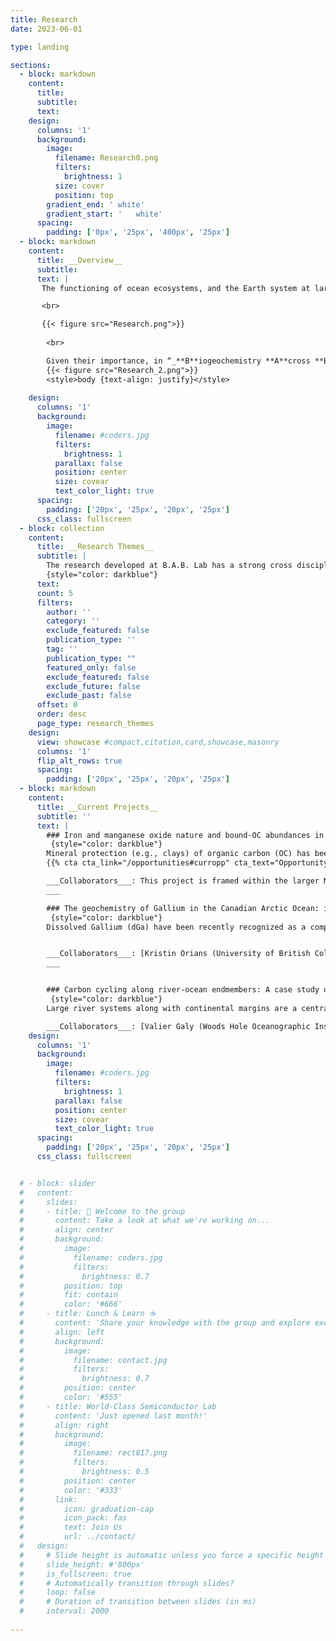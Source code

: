 ```yaml
---
title: Research
date: 2023-06-01 

type: landing

sections:
  - block: markdown
    content:
      title: 
      subtitle: 
      text:        
    design:
      columns: '1'
      background:
        image:
          filename: Research0.png 
          filters:
            brightness: 1
          size: cover
          position: top 
        gradient_end: '	white'
        gradient_start: '	white'
      spacing:
        padding: ['0px', '25px', '400px', '25px']
  - block: markdown
    content:
      title: __Overview__
      subtitle: 
      text: |
       The functioning of ocean ecosystems, and the Earth system at large, relies upon the complex biogeochemical cycling of dissolved organic and inorganic chemical species (e.g., phosphate, Fe, organic carbon), solids (e.g., plankton biomass, atmospheric dust, clay minerals) and colloids (e.g., polymetallic oxides, humic substances) in ocean waters and at the land ocean interfaces. For instance, trace elements (__TEs__), despite their low concentration in seawater, are key micronutrients (e.g., Fe, Mn, Zn) for aquatic primary producers, playing a key role in coastal and oceanic productivity and the carbon cycle. Likewise, organic carbon (__OC__) is an essential building block biomolecule and energy source for life on Earth, while in its oxidized state (carbon dioxide) it has profound implications for the global climate. Moreover, the study of OC and TEs (e.g. Pb, Al, Ga) lends important information of various biogeochemical processes in coastal and ocean waters, aiding to understand circulation patterns, internal cycling, anthropogenic impacts, etc.

       <br>

       {{< figure src="Research.png">}} 
       
        <br>

        Given their importance, in “_**B**iogeochemistry **A**cross **B**oundaries_” (__B.A.B.__) Lab we aim to study the processes influencing the cycling of OC, nitrogen, lipid biomarkers and TEs in rivers, estuaries and marine environments, focusing on their interconnectedness. We do so by working _across_ disciplinary (i.e., from TEs to OC geochemistry) and spatial (i.e., from land to ocean) _boundaries_, and integrating multiple environmental matrices (e.g., dissolved and particulate phases, sediments). The processes modulating the biogeochemistry of OC and TEs are deeply interlinked, from their sources and sinks (e.g., river outflow, primary production, remineralization of sinking particles, sediment resuspension, anthropogenic inputs) to the internal cycling controlling their distributions. However, the extent and significance of these processes vary along the land to ocean continuum, imposing challenges that have to be addressed with a cross disciplinary approach.  
        {{< figure src="Research_2.png">}}
        <style>body {text-align: justify}</style>
 
    design:
      columns: '1'
      background:
        image: 
          filename: #coders.jpg
          filters:
            brightness: 1
          parallax: false
          position: center
          size: covear
          text_color_light: true
      spacing:
        padding: ['20px', '25px', '20px', '25px']
      css_class: fullscreen
  - block: collection
    content:
      title: __Research Themes__
      subtitle: |
        The research developed at B.A.B. Lab has a strong cross disciplinary focus, combining knowledge and techniques from trace elements (__TEs__) and organic carbon (__OC__) geochemistry, and a process-oriented approach. 
        {style="color: darkblue"}
      text: 
      count: 5
      filters:
        author: ''
        category: ''
        exclude_featured: false
        publication_type: ''
        tag: ''
        publication_type: ""
        featured_only: false
        exclude_featured: false
        exclude_future: false
        exclude_past: false
      offset: 0
      order: desc
      page_type: research_themes
    design:
      view: showcase #compact,citation,card,showcase,masonry
      columns: '1'
      flip_alt_rows: true
      spacing:
        padding: ['20px', '25px', '20px', '25px']
  - block: markdown
    content:
      title: __Current Projects__
      subtitle: ''
      text: |
        ### Iron and manganese oxide nature and bound-OC abundances in the Amazon Shelf: the effect of reductive dissolution and oxidative processes on OC stability
         {style="color: darkblue"}
        Mineral protection (e.g., clays) of organic carbon (OC) has been widely recognized as a significant factor controlling its stabilization, and thus, OC degradation rate and burial efficiency. Recent studies have been focusing on the OC “protective” effect of iron, and to a lesser extent manganese, minerals on OC stability. In this project, we will be investigating how the complex redox chemistry of Fe and Mn oxides influence OC cycling in the Amazon River/Shelf system, the largest river basin on Earth.  
        {{% cta cta_link="/opportunities#curropp" cta_text="Opportunity for Grads students →" %}}

        ___Collaborators___: This project is framed within the larger MUDBENCS Amazon Project lead by [Brad Rosenheim (University of South Florida, USA)](https://www.usf.edu/marine-science/faculty/faculty-directory/geological-oceanography/brad-rosenheim.aspx) and [Valier Galy (Woods Hole Oceanographic Institution, USA)](https://www2.whoi.edu/staff/vgaly/), with whom we will be closely collaborating. 
        ___

        ### The geochemistry of Gallium in the Canadian Arctic Ocean: its role as Pacific-derived water tracer into the North Atlantic
         {style="color: darkblue"}
        Dissolved Gallium (dGa) have been recently recognized as a complementary tracer of pacific derived Arctic waters given the large differences in its concentrations between Pacific and Atlantic waters, besides providing complimentary information about oceanic processes. In this study, we are unraveling the cycling of dGa in the Canadian Arctic Ocean, and tracing the Arctic outflow into the Labrador Sea.


        ___Collaborators___: [Kristin Orians (University of British Columbia, Canada)](https://www.eoas.ubc.ca/people/kristinorians) and [Nicholas Foukal (Woods Hole Oceanographic Institution, USA)](https://www2.whoi.edu/staff/nfoukal/)
        ___


        ### Carbon cycling along river-ocean endmembers: A case study of the Rio de La Plata Estuary, Argentina
         {style="color: darkblue"}
        Large river systems along with continental margins are a central component of the Earth’s carbon cycle; they spatially integrate multiple carbon reservoirs (terrestrial, atmospheric and marine environments) and temporally link shorter timescale biological processes (e.g. primary production, remineralization) with larger timescale geological processes. In this project, we are studying the source to sink characterization of OC in the Rio de La Plata Estuary, the second largest South American river. The findings will be integrated with the better-studied Amazon River, thus expanding the South American perspective of global carbon cycling from the two largest rivers on this continent.

        ___Collaborators___: [Valier Galy (Woods Hole Oceanographic Institution, USA)](https://www2.whoi.edu/staff/vgaly/), [Eric Speranza (National university of La Plata, Argentina)](https://ri.conicet.gov.ar/author/27698) and Juan Carlos Colombo (National university of La Plata, Argentina)
    design:
      columns: '1'
      background:
        image: 
          filename: #coders.jpg
          filters:
            brightness: 1
          parallax: false
          position: center
          size: covear
          text_color_light: true
      spacing:
        padding: ['20px', '25px', '20px', '25px']
      css_class: fullscreen


  # - block: slider
  #   content:
  #     slides:
  #     - title: 👋 Welcome to the group
  #       content: Take a look at what we're working on...
  #       align: center
  #       background:
  #         image:
  #           filename: coders.jpg
  #           filters:
  #             brightness: 0.7
  #         position: top
  #         fit: contain
  #         color: '#666'
  #     - title: Lunch & Learn ☕️
  #       content: 'Share your knowledge with the group and explore exciting new topics together!'
  #       align: left
  #       background:
  #         image:
  #           filename: contact.jpg
  #           filters:
  #             brightness: 0.7
  #         position: center
  #         color: '#555'
  #     - title: World-Class Semiconductor Lab
  #       content: 'Just opened last month!'
  #       align: right
  #       background:
  #         image:
  #           filename: rect817.png
  #           filters:
  #             brightness: 0.5
  #         position: center
  #         color: '#333'
  #       link:
  #         icon: graduation-cap
  #         icon_pack: fas
  #         text: Join Us
  #         url: ../contact/
  #   design:
  #     # Slide height is automatic unless you force a specific height (e.g. '400px')
  #     slide_height: #'800px'
  #     is_fullscreen: true
  #     # Automatically transition through slides?
  #     loop: false
  #     # Duration of transition between slides (in ms)
  #     interval: 2000
  
---
```


